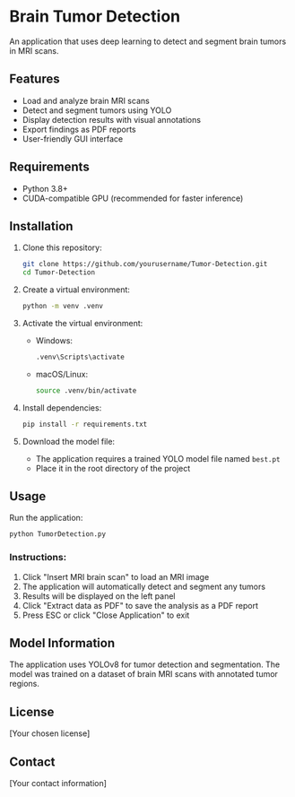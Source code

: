 # Brain Tumor Detection

An application that uses deep learning to detect and segment brain tumors in MRI scans.

## Features

- Load and analyze brain MRI scans
- Detect and segment tumors using YOLO
- Display detection results with visual annotations
- Export findings as PDF reports
- User-friendly GUI interface

## Requirements

- Python 3.8+
- CUDA-compatible GPU (recommended for faster inference)

## Installation

1. Clone this repository:
   ```bash
   git clone https://github.com/yourusername/Tumor-Detection.git
   cd Tumor-Detection
   ```

2. Create a virtual environment:
   ```bash
   python -m venv .venv
   ```

3. Activate the virtual environment:
   - Windows:
     ```bash
     .venv\Scripts\activate
     ```
   - macOS/Linux:
     ```bash
     source .venv/bin/activate
     ```

4. Install dependencies:
   ```bash
   pip install -r requirements.txt
   ```

5. Download the model file:
   - The application requires a trained YOLO model file named `best.pt`
   - Place it in the root directory of the project

## Usage

Run the application:
```bash
python TumorDetection.py
```

### Instructions:
1. Click "Insert MRI brain scan" to load an MRI image
2. The application will automatically detect and segment any tumors
3. Results will be displayed on the left panel
4. Click "Extract data as PDF" to save the analysis as a PDF report
5. Press ESC or click "Close Application" to exit

## Model Information

The application uses YOLOv8 for tumor detection and segmentation. The model was trained on a dataset of brain MRI scans with annotated tumor regions.

## License

[Your chosen license]

## Contact

[Your contact information]
